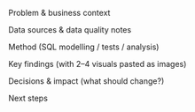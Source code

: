 Problem & business context

Data sources & data quality notes

Method (SQL modelling / tests / analysis)

Key findings (with 2–4 visuals pasted as images)

Decisions & impact (what should change?)

Next steps
